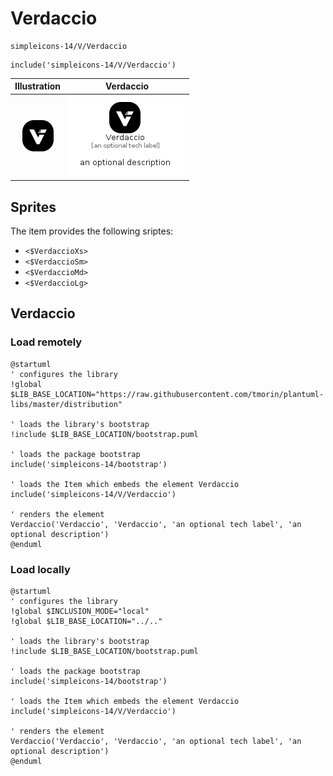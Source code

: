 # Verdaccio


```text
simpleicons-14/V/Verdaccio
```

```text
include('simpleicons-14/V/Verdaccio')
```



| Illustration | Verdaccio |
| :---: | :---: |
| ![illustration for Illustration](../../simpleicons-14/V/Verdaccio.png) | ![illustration for Verdaccio](../../simpleicons-14/V/Verdaccio.Local.png) |



## Sprites
The item provides the following sriptes:

- `<$VerdaccioXs>`
- `<$VerdaccioSm>`
- `<$VerdaccioMd>`
- `<$VerdaccioLg>`





## Verdaccio

### Load remotely
```plantuml
@startuml
' configures the library
!global $LIB_BASE_LOCATION="https://raw.githubusercontent.com/tmorin/plantuml-libs/master/distribution"

' loads the library's bootstrap
!include $LIB_BASE_LOCATION/bootstrap.puml

' loads the package bootstrap
include('simpleicons-14/bootstrap')

' loads the Item which embeds the element Verdaccio
include('simpleicons-14/V/Verdaccio')

' renders the element
Verdaccio('Verdaccio', 'Verdaccio', 'an optional tech label', 'an optional description')
@enduml
```

### Load locally
```plantuml
@startuml
' configures the library
!global $INCLUSION_MODE="local"
!global $LIB_BASE_LOCATION="../.."

' loads the library's bootstrap
!include $LIB_BASE_LOCATION/bootstrap.puml

' loads the package bootstrap
include('simpleicons-14/bootstrap')

' loads the Item which embeds the element Verdaccio
include('simpleicons-14/V/Verdaccio')

' renders the element
Verdaccio('Verdaccio', 'Verdaccio', 'an optional tech label', 'an optional description')
@enduml
```

